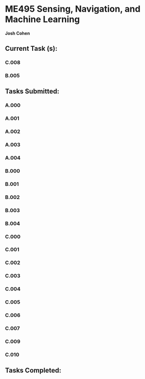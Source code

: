 # ME495 Sensing, Navigation, and Machine Learning
#### Josh Cohen

## Current Task (s):
### C.008
### B.005

## Tasks Submitted:
### A.000
### A.001
### A.002
### A.003
### A.004
### B.000
### B.001
### B.002
### B.003
### B.004
### C.000
### C.001
### C.002
### C.003
### C.004
### C.005
### C.006
### C.007
### C.009
### C.010

## Tasks Completed:
